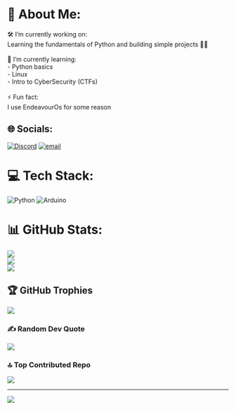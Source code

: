 # 💫 About Me:
🛠️ I’m currently working on:  <br>Learning the fundamentals of Python and building simple projects 👨‍💻<br><br>🌱 I’m currently learning:  <br>- Python basics  <br>- Linux<br>- Intro to CyberSecurity (CTFs)<br><br>⚡ Fun fact:  <br>I use EndeavourOs for some reason


## 🌐 Socials:
[![Discord](https://img.shields.io/badge/Discord-%237289DA.svg?logo=discord&logoColor=white)](https://discord.gg/https://discord.gg/UwKzVGNz) [![email](https://img.shields.io/badge/Email-D14836?logo=gmail&logoColor=white)](mailto:officialhakucho@gmail.com) 

# 💻 Tech Stack:
![Python](https://img.shields.io/badge/python-3670A0?style=flat&logo=python&logoColor=ffdd54) ![Arduino](https://img.shields.io/badge/-Arduino-00979D?style=flat&logo=Arduino&logoColor=white)
# 📊 GitHub Stats:
![](https://github-readme-stats.vercel.app/api?username=Hakuchooo&theme=radical&hide_border=false&include_all_commits=true&count_private=true)<br/>
![](https://nirzak-streak-stats.vercel.app/?user=Hakuchooo&theme=radical&hide_border=false)<br/>
![](https://github-readme-stats.vercel.app/api/top-langs/?username=Hakuchooo&theme=radical&hide_border=false&include_all_commits=true&count_private=true&layout=compact)

## 🏆 GitHub Trophies
![](https://github-profile-trophy.vercel.app/?username=Hakuchooo&theme=radical&no-frame=false&no-bg=true&margin-w=4)

### ✍️ Random Dev Quote
![](https://quotes-github-readme.vercel.app/api?type=horizontal&theme=radical)

### 🔝 Top Contributed Repo
![](https://github-contributor-stats.vercel.app/api?username=Hakuchooo&limit=5&theme=radical&combine_all_yearly_contributions=true)

---
[![](https://visitcount.itsvg.in/api?id=Hakuchooo&icon=2&color=4)](https://visitcount.itsvg.in)

<!-- Proudly created with GPRM ( https://gprm.itsvg.in ) -->



